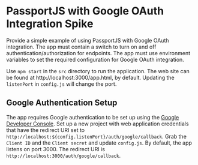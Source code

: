 # PassportJS with Google OAuth Integration Spike

Provide a simple example of using PassportJS with Google OAuth integration. The app must contain a switch to turn on and off authentication/authorization for endpoints. The app must use environment variables to set the required configuration for Google OAuth integration.

Use `npm start` in the `src` directory to run the application. The web site can be found at http://localhost:3000/app.html, by default. Updating the `listenPort` in `config.js` will change the port.

## Google Authentication Setup

The app requires Google authentication to be set up using the [Google Developer Console](https://console.developers.google.com). Set up a new project with web application credentials that have the redirect URI set to `http://localhost:${config.listenPort}/auth/google/callback`. Grab the `Client ID` and the `Client secret` and update `config.js`. By default, the app listens on port 3000. The redirect URI is `http://localhost:3000/auth/google/callback`.
